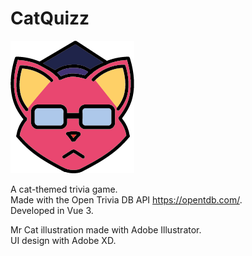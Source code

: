 # CatQuizz

  ![Alt text](/src/assets/cat.png?raw=true "Optional Title")

A cat-themed trivia game.  
Made with the Open Trivia DB API https://opentdb.com/.  
Developed in Vue 3.
  
Mr Cat illustration made with Adobe Illustrator.   
UI design with Adobe XD.
  
